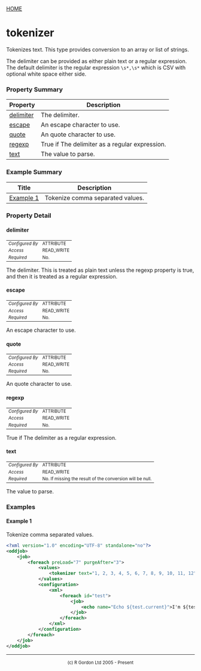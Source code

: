 [HOME](../../../../README.md)
# tokenizer

Tokenizes text. This type provides conversion to an array
or list of strings.


The delimiter can be provided as either plain text or a regular expression.
The default delimiter is the regular expression <code>\s*,\s*</code> which is
CSV with optional white space either side.

### Property Summary

| Property | Description |
| -------- | ----------- |
| [delimiter](#propertydelimiter) | The delimiter. | 
| [escape](#propertyescape) | An escape character to use. | 
| [quote](#propertyquote) | An quote character to use. | 
| [regexp](#propertyregexp) | True if The delimiter as a regular expression. | 
| [text](#propertytext) | The value to parse. | 


### Example Summary

| Title | Description |
| ----- | ----------- |
| [Example 1](#example1) | Tokenize comma separated values. |


### Property Detail
#### delimiter <a name="propertydelimiter"></a>

<table style='font-size:smaller'>
      <tr><td><i>Configured By</i></td><td>ATTRIBUTE</td></tr>
      <tr><td><i>Access</i></td><td>READ_WRITE</td></tr>
      <tr><td><i>Required</i></td><td>No.</td></tr>
</table>

The delimiter. This is treated as plain
text unless the regexp property is true, and then it is treated
as a regular expression.

#### escape <a name="propertyescape"></a>

<table style='font-size:smaller'>
      <tr><td><i>Configured By</i></td><td>ATTRIBUTE</td></tr>
      <tr><td><i>Access</i></td><td>READ_WRITE</td></tr>
      <tr><td><i>Required</i></td><td>No.</td></tr>
</table>

An escape character to use.

#### quote <a name="propertyquote"></a>

<table style='font-size:smaller'>
      <tr><td><i>Configured By</i></td><td>ATTRIBUTE</td></tr>
      <tr><td><i>Access</i></td><td>READ_WRITE</td></tr>
      <tr><td><i>Required</i></td><td>No.</td></tr>
</table>

An quote character to use.

#### regexp <a name="propertyregexp"></a>

<table style='font-size:smaller'>
      <tr><td><i>Configured By</i></td><td>ATTRIBUTE</td></tr>
      <tr><td><i>Access</i></td><td>READ_WRITE</td></tr>
      <tr><td><i>Required</i></td><td>No.</td></tr>
</table>

True if The delimiter as a regular expression.

#### text <a name="propertytext"></a>

<table style='font-size:smaller'>
      <tr><td><i>Configured By</i></td><td>ATTRIBUTE</td></tr>
      <tr><td><i>Access</i></td><td>READ_WRITE</td></tr>
      <tr><td><i>Required</i></td><td>No. If missing the result of the conversion will be
 null.</td></tr>
</table>

The value to parse.


### Examples
#### Example 1 <a name="example1"></a>

Tokenize comma separated values.

```xml
<?xml version="1.0" encoding="UTF-8" standalone="no"?>
<oddjob>
    <job>
        <foreach preLoad="7" purgeAfter="3">
            <values>
                <tokenizer text="1, 2, 3, 4, 5, 6, 7, 8, 9, 10, 11, 12"/>
            </values>
            <configuration>
                <xml>
                    <foreach id="test">
                        <job>
                            <echo name="Echo ${test.current}">I'm ${test.current}</echo>
                        </job>
                    </foreach>
                </xml>
            </configuration>
        </foreach>
    </job>
</oddjob>

```



-----------------------

<div style='font-size: smaller; text-align: center;'>(c) R Gordon Ltd 2005 - Present</div>
